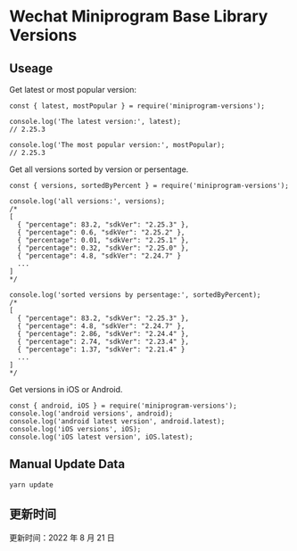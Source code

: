 
# Wechat Miniprogram Base Library Versions

## Useage

Get latest or most popular version:

```;
const { latest, mostPopular } = require('miniprogram-versions');

console.log('The latest version:', latest);
// 2.25.3

console.log('The most popular version:', mostPopular);
// 2.25.3

```

Get all versions sorted by version or persentage.

```
const { versions, sortedByPercent } = require('miniprogram-versions');

console.log('all versions:', versions);
/*
[
  { "percentage": 83.2, "sdkVer": "2.25.3" },
  { "percentage": 0.6, "sdkVer": "2.25.2" },
  { "percentage": 0.01, "sdkVer": "2.25.1" },
  { "percentage": 0.32, "sdkVer": "2.25.0" },
  { "percentage": 4.8, "sdkVer": "2.24.7" }
  ...
]
*/

console.log('sorted versions by persentage:', sortedByPercent);
/*
[
  { "percentage": 83.2, "sdkVer": "2.25.3" },
  { "percentage": 4.8, "sdkVer": "2.24.7" },
  { "percentage": 2.86, "sdkVer": "2.24.4" },
  { "percentage": 2.74, "sdkVer": "2.23.4" },
  { "percentage": 1.37, "sdkVer": "2.21.4" }
  ...
]
*/
```

Get versions in iOS or Android.

```
const { android, iOS } = require('miniprogram-versions');
console.log('android versions', android);
console.log('android latest version', android.latest);
console.log('iOS versions', iOS);
console.log('iOS latest version', iOS.latest);
```

## Manual Update Data

```
yarn update
```

## 更新时间

更新时间：2022 年 8 月 21 日
